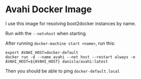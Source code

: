 # Avahi Docker Image

I use this image for resolving boot2docker instances by name.

Run with the `--net=host` when starting.

After running `docker-machine start <name>`, run this:

```
export AVAHI_HOST=docker-default
docker run -d --name avahi --net host --restart always -e AVAHI_HOST=${AVAHI_HOST} danisla/avahi:latest
```

Then you should be able to ping `docker-default.local`
